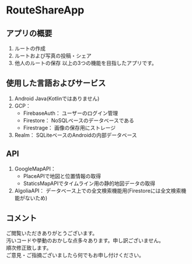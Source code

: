 # RouteShareApp

## アプリの概要
1. ルートの作成
2. ルートおよび写真の投稿・シェア
3. 他人のルートの保存
以上の3つの機能を目指したアプリです。

## 使用した言語およびサービス
1. Android Java(Kotlinではありません)
2. GCP：
    - FirebaseAuth： ユーザーのログイン管理
    - Firestore： NoSQLベースのデータベースである
    - Firestrage： 画像の保存用にストレージ
3. Realm： SQLiteベースのAndroidの内部データベース

## API
1. GoogleMapAPI：
    - PlaceAPIで地図と位置情報の取得
    - StaticsMapAPIでタイムライン用の静的地図データの取得
2. AlgoliaAPI： データベース上での全文検索機能用(Firestoreには全文検索機能がないため)

## コメント
ご閲覧いただきありがとうございます。<br>
汚いコードや挙動のおかしな点多々あります。申し訳ございません。<br>
順次修正致します。<br>
ご意見・ご指摘ございましたら何でもお申し付けください。
